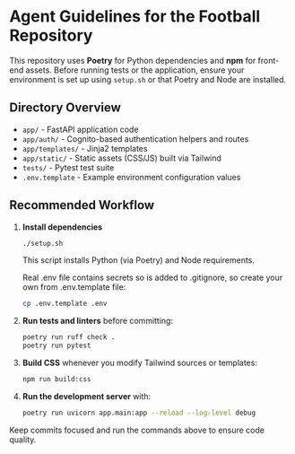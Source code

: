 # Agent Guidelines for the Football Repository

This repository uses **Poetry** for Python dependencies and **npm** for front-end assets. Before running tests or the application, ensure your environment is set up using `setup.sh` or that Poetry and Node are installed.

## Directory Overview
- `app/` - FastAPI application code
- `app/auth/` - Cognito-based authentication helpers and routes
- `app/templates/` - Jinja2 templates
- `app/static/` - Static assets (CSS/JS) built via Tailwind
- `tests/` - Pytest test suite
- `.env.template` - Example environment configuration values

## Recommended Workflow
1. **Install dependencies**
   ```bash
   ./setup.sh
   ```
   This script installs Python (via Poetry) and Node requirements.

   Real .env file contains secrets so is added to .gitignore, so create your own from .env.template file:
   ```bash
   cp .env.template .env
   ```

2. **Run tests and linters** before committing:
   ```bash
   poetry run ruff check .
   poetry run pytest
   ```

3. **Build CSS** whenever you modify Tailwind sources or templates:
   ```bash
   npm run build:css
   ```

4. **Run the development server** with:
   ```bash
   poetry run uvicorn app.main:app --reload --log-level debug
   ```

Keep commits focused and run the commands above to ensure code quality.
